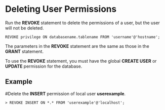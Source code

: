 # Deleting User Permissions<a name="EN-US_TOPIC_0231470882"></a>

Run the  **REVOKE**  statement to delete the permissions of a user, but the user will not be deleted.

```
REVOKE privilege ON databasename.tablename FROM 'username'@'hostname';
```

The parameters in the  **REVOKE**  statement are the same as those in the  **GRANT**  statement.

To use the  **REVOKE**  statement, you must have the global  **CREATE USER**  or  **UPDATE**  permission for the database.

## Example<a name="section207605920321"></a>

\#Delete the  **INSERT**  permission of local user  **userexample**.

```
> REVOKE INSERT ON *.* FROM 'userexample'@'localhost';
```

